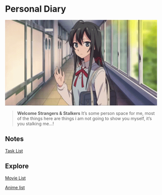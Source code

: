 # Personal Diary

![68747470733a2f2f73332e616d617a6f6e6177732e636f6d2f776174747061642d6d656469612d736572766963652f53746f7279496d6167652f33524144694a4c784b37426e62513d3d2d313139393639333535322e313664396238363463613765336630613137353036363234333435382e676966.gif](Personal%20Diary%20c01f4f2c6963418cba7004c2765224dd/68747470733a2f2f73332e616d617a6f6e6177732e636f6d2f776174747061642d6d656469612d736572766963652f53746f7279496d6167652f33524144694a4c784b37426e62513d3d2d313139393639333535322e313664396238363463613765336630613137353036363234333435382e676966.gif)

> ****Welcome Strangers & Stalkers****
It’s some person space for me, most of the things here are things i am not going to show you myself, it’s you stalking me…!
> 

## Notes

[Task List](Personal%20Diary%20c01f4f2c6963418cba7004c2765224dd/Task%20List%2084245e9a221c4165891b4bbbc2331983.csv)

## Explore

[Movie List](Personal%20Diary%20c01f4f2c6963418cba7004c2765224dd/Movie%20List%20672b5e992c3a44968ca7fabf1dbd7610.md)

[Anime list](Personal%20Diary%20c01f4f2c6963418cba7004c2765224dd/Anime%20list%202ab8ee960d564155ab2e21d9a8192893.md)
